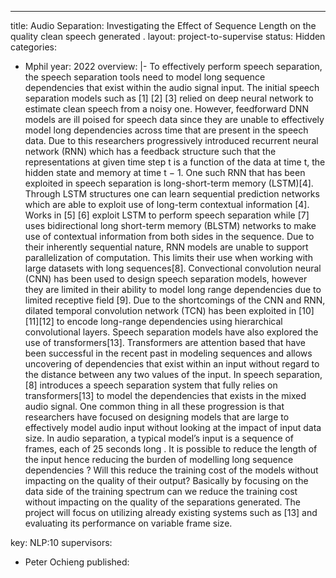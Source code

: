 ---
title: Audio Separation: Investigating  the Effect of Sequence Length  on the quality clean speech generated .
layout: project-to-supervise
status: Hidden
categories:
- Mphil
year: 2022
overview: |-
  To effectively perform speech separation, the speech separation tools need to model long sequence dependencies that exist within the audio signal input. The initial speech separation models such as [1] [2] [3] relied on deep neural network to estimate clean speech from a noisy one. However, feedforward DNN models are ill poised for speech data since they are unable to effectively model long dependencies across time that are present in the speech data. Due to this researchers progressively introduced recurrent neural network (RNN) which has a feedback structure such that the representations at given time step t is a function of the data at time t, the hidden state and memory at time t − 1. One such RNN that has been exploited in speech separation is long-short-term memory (LSTM)[4]. Through LSTM structures one can learn sequential prediction networks which are able to exploit use of long-term contextual information [4]. Works in [5] [6] exploit LSTM to perform speech separation while [7] uses bidirectional long short-term memory (BLSTM) networks to make use of contextual information from both sides in the sequence. Due to their inherently sequential nature, RNN models are unable to support parallelization of computation. This limits their use when working with large datasets with long sequences[8]. Convectional convolution neural (CNN) has been used to design speech separation models, however they are limited in their ability to model long range dependencies due to limited receptive field [9]. Due to the shortcomings of the CNN and RNN, dilated temporal convolution network (TCN) has been exploited in [10] [11][12] to encode long-range dependencies using hierarchical convolutional layers. Speech separation models have also explored the use of transformers[13]. Transformers are attention based that have been successful in the recent past in modeling sequences and allows uncovering of dependencies that exist within an input without regard to the distance between any two values of the input. In speech separation, [8] introduces a speech separation system that fully relies on transformers[13] to model the dependencies that exists in the mixed audio signal. One common thing in all these progression is that researchers have focused on designing models that are large to effectively model audio input without looking at the impact of input data size. In audio separation, a typical  model’s input is a sequence of frames, each of 25 seconds long .  It is possible to reduce the length of the input hence reducing the burden of modelling long sequence dependencies ? Will this  reduce the training cost of the models without  impacting on the  quality of their output? Basically by focusing on the data side of the training spectrum can we reduce the training cost without impacting on the quality of the separations generated.  The project will focus on utilizing already existing systems such as [13] and evaluating its performance on variable frame size.
  
    
key: NLP:10
supervisors:
- Peter Ochieng
published:

